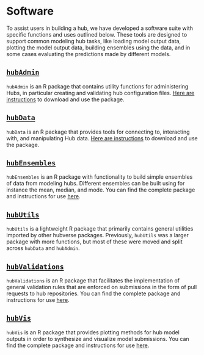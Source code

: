 # Software  

To assist users in building a hub, we have developed a software suite with specific functions and uses outlined below. These tools are designed to support common modeling hub tasks, like loading model output data, plotting the model output data, building ensembles using the data, and in some cases evaluating the predictions made by different models.  

## [`hubAdmin`](https://github.com/Infectious-Disease-Modeling-Hubs/hubAdmin)  

`hubAdmin` is an R package that contains utility functions for administering Hubs, in particular creating and validating hub configuration files. [Here are instructions](https://github.com/Infectious-Disease-Modeling-Hubs/hubAdmin) to download and use the package.  

## [`hubData`](https://github.com/Infectious-Disease-Modeling-Hubs/hubData)  

`hubData` is an R package that provides tools for connecting to, interacting with, and manipulating Hub data. [Here are instructions](https://github.com/Infectious-Disease-Modeling-Hubs/hubData) to download and use the package.  

## [`hubEnsembles`](https://github.com/Infectious-Disease-Modeling-Hubs/hubEnsembles)  

`hubEnsembles` is an R package with functionality to build simple ensembles of data from modeling hubs. Different ensembles can be built using for instance the mean, median, and mode. You can find the complete package and instructions for use [here](https://github.com/Infectious-Disease-Modeling-Hubs/hubEnsembles).  

## [`hubUtils`](https://infectious-disease-modeling-hubs.github.io/hubUtils/)  

`hubUtils` is a lightweight R package that primarily contains general utilities imported by other hubverse packages. Previously, `hubUtils` was a larger package with more functions, but most of these were moved and split across `hubData` and `hubAdmin`.   

## [`hubValidations`](https://github.com/Infectious-Disease-Modeling-Hubs/hubValidations)  

`hubValidations` is an R package that facilitates the implementation of general validation rules that are enforced on submissions in the form of pull requests to hub repositories. You can find the complete package and instructions for use [here](https://github.com/Infectious-Disease-Modeling-Hubs/hubValidations).  

## [`hubVis`](https://github.com/Infectious-Disease-Modeling-Hubs/hubVis)  

`hubVis` is an R package that provides plotting methods for hub model outputs in order to synthesize and visualize model submissions. You can find the complete package and instructions for use [here](https://github.com/Infectious-Disease-Modeling-Hubs/hubVis).  

